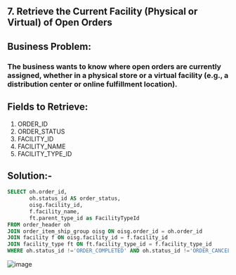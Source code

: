 ## 7. Retrieve the Current Facility (Physical or Virtual) of Open Orders
## Business Problem:
### The business wants to know where open orders are currently assigned, whether in a physical store or a virtual facility (e.g., a distribution center or online fulfillment location).

## Fields to Retrieve:

1. ORDER_ID
2. ORDER_STATUS
3. FACILITY_ID
4. FACILITY_NAME
5. FACILITY_TYPE_ID

## Solution:-
```sql
SELECT oh.order_id,
       oh.status_id AS order_status,
       oisg.facility_id,
       f.facility_name,
       ft.parent_type_id as FacilityTypeId
FROM order_header oh
JOIN order_item_ship_group oisg ON oisg.order_id = oh.order_id
JOIN facility f ON oisg.facility_id = f.facility_id
JOIN facility_type ft ON ft.facility_type_id = f.facility_type_id
WHERE oh.status_id !='ORDER_COMPLETED' AND oh.status_id !='ORDER_CANCELLED';

```
![image](https://github.com/user-attachments/assets/f198bb95-e90c-48fc-a1a5-5db4495dc6db)
